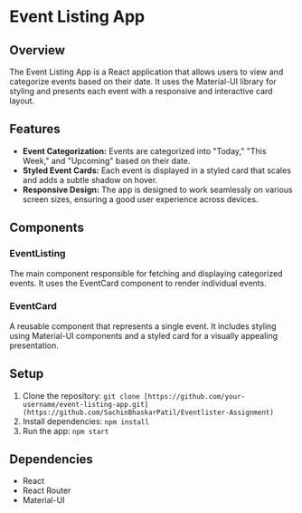 # Event Listing App

## Overview

The Event Listing App is a React application that allows users to view and categorize events based on their date. It uses the Material-UI library for styling and presents each event with a responsive and interactive card layout.

## Features

- **Event Categorization:** Events are categorized into "Today," "This Week," and "Upcoming" based on their date.
- **Styled Event Cards:** Each event is displayed in a styled card that scales and adds a subtle shadow on hover.
- **Responsive Design:** The app is designed to work seamlessly on various screen sizes, ensuring a good user experience across devices.

## Components

### EventListing

The main component responsible for fetching and displaying categorized events. It uses the EventCard component to render individual events.

### EventCard

A reusable component that represents a single event. It includes styling using Material-UI components and a styled card for a visually appealing presentation.

## Setup

1. Clone the repository: `git clone [https://github.com/your-username/event-listing-app.git](https://github.com/SachinBhaskarPatil/Eventlister-Assignment)`
2. Install dependencies: `npm install`
3. Run the app: `npm start`

## Dependencies

- React
- React Router
- Material-UI



